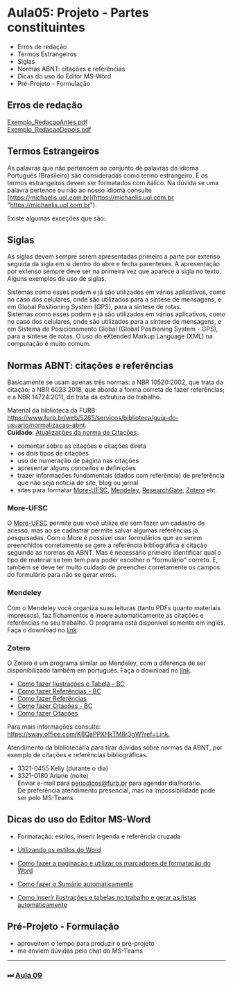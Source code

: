 # Aula05: Projeto - Partes constituintes  

- Erros de redação  
- Termos Estrangeiros  
- Siglas  
- Normas ABNT: citações e referências  
- Dicas do uso do Editor MS-Word  
- Pré-Projeto - Formulação  

## Erros de redação

[Exemplo_RedacaoAntes.pdf](../Consulta/Exemplo_RedacaoAntes.pdf "Exemplo_RedacaoAntes.pdf")  
[Exemplo_RedacaoDepois.pdf](../Consulta/Exemplo_RedacaoDepois.pdf "Exemplo_RedacaoDepois.pdf")  

## Termos Estrangeiros

As palavras que não pertencem ao conjunto de palavras do idioma Português (Brasileiro) são consideradas como termo estrangeiro. E os termos estrangeiros devem ser formatados com itálico. Na dúvida se uma palavra pertence ou não ao nosso idioma consulte [https://michaelis.uol.com.br](https://michaelis.uol.com.br "https://michaelis.uol.com.br").  

<!-- FIXME: material sobre lista de palavras que não são em itálico -->
Existe algumas exceções que são:

## Siglas

As siglas devem sempre serem apresentadas primeiro a parte por extenso seguida da sigla em si dentro do abre e fecha parenteses. A apresentação por extenso sempre deve ser na primeira vez que aparece a sigla no texto. Alguns exemplos de uso de siglas.

Sistemas como esses podem e já são utilizados em vários aplicativos, como no caso dos celulares, onde são utilizados para a síntese de mensagens, e em Global Positioning System (GPS), para a síntese de rotas.  
Sistemas como esses podem e já são utilizados em vários aplicativos, como no caso dos celulares, onde são utilizados para a síntese de mensagens, e em Sistema de Posicionamento Global (Global Positioning System - GPS), para a síntese de rotas.
O uso do eXtended Markup Language (XML) na computação é muito comum.

## Normas ABNT: citações e referências

Basicamente se usam apenas três normas: a NBR 10520:2002, que trata da citação; a NBR 6023:2018, que aborda a forma correta de fazer referências; e a NBR 14724:2011, de trata da estrutura do
trabalho.

Material da biblioteca da FURB: <https://www.furb.br/web/5265/servicos/biblioteca/guia-do-usuario/normalizacao-abnt>.  
**Cuidado**: [Atualizações da norma de Citações](ABNTatualizacoes_2023.pdf).  

- comentar sobre as citações e citações direta  
- os dois tipos de citações  
- uso de numeração de página nas citações  
- apresentar alguns conceitos e definições  
- trazer informações fundamentais (dados com referência) de preferência que não seja notícia de site, blog ou jornal  
- sites para formatar [More-UFSC](https://more.ufsc.br/inicio "More-UFSC"), [Mendeley](https://www.mendeley.com "Mendeley"), [ResearchGate](https://www.researchgate.net "ResearchGate"), [Zotero](https://www.zotero.org "Zotero") etc.  

### More-UFSC

O [More-UFSC](https://more.ufsc.br/inicio "More-UFSC") permite que você utilize ele sem fazer um cadastro de acesso, mas ao se cadastrar permite salvar algumas referências já pesquisadas. Com o More é possível usar formulários que ao serem preenchidos corretamente se gere a referência bibliográfica e citação seguindo as normas da ABNT. Mas é necessário primeiro identificar qual o tipo de material se tem tem para poder escolher o "formulário" correto. E, também se deve ter muito cuidado de preencher corretamente os campos do formulário para não se gerar erros.  

### Mendeley

Com o Mendeley você organiza suas leituras (tanto PDFs quanto materiais impressos), faz fichamentos e insere automaticamente as citações e referências no seu trabalho. O programa está disponível somente em inglês. Faça o download no [link](https://www.mendeley.com/download-desktop/Windows/).  

### Zotero

<!-- mostrar como usar o Zotero principalmente como fazer uma importação de uma referência pesquisada -->
O Zotero é um programa similar ao Mendeley, com a diferença de ser disponibilizado também em português. Faça o download no [link](https://www.zotero.org/).  

- [Como fazer Ilustrações e Tabela - BC](../Consulta/FurbBc/IlustracoesTabelas.pdf)  
- [Como fazer Referências - BC](../Consulta/FurbBc/Referencias.pdf)  
- [Como fazer Referências](../Consulta/FurbBc/_ComoFazer_ReferenciasBibliograficas.pdf)  
- [Como fazer Citações - BC](../Consulta/FurbBc/Citacoes.pdf)  
- [Como fazer Citações](../Consulta/FurbBc/_ComoFazer_Citacoes.pdf)  

Para mais informações consulte: <https://sway.office.com/K8QaPPXHkTM8r3gW?ref=Link.>  

Atendimento da bibliotecária para tirar dúvidas sobre normas da ABNT, por exemplo de citações e referências bibliográficas.  

- 3321-0455 Kelly  (durante o dia)  
- 3321-0180 Ariane (noite)  
Enviar e-mail para <periodicos@furb.br> para agendar dia/horário.  
De preferência atendimento presencial, mas na impossibilidade pode ser pelo MS-Teams.  

<!--
<iframe width="760px" height="500px" src="https://sway.office.com/s/K8QaPPXHkTM8r3gW/embed" frameborder="0" marginheight="0" marginwidth="0" max-width="100%" sandbox="allow-forms allow-modals allow-orientation-lock allow-popups allow-same-origin allow-scripts" scrolling="no" style="border: none; max-width: 100%; max-height: 100vh" allowfullscreen mozallowfullscreen msallowfullscreen webkitallowfullscreen></iframe>
-->

## Dicas do uso do Editor MS-Word

- Formatação: estilos, inserir legenda e referência cruzada  
  
- [Utilizando os estilos do Word](https://youtu.be/3xOVEnupJAA)  
- [Como fazer a paginação e utilizar os marcadores de formatação do Word](https://youtu.be/IXWbZ4VsbF8)  
- [Como fazer o Sumário automaticamente](https://youtu.be/MXCA96UAouA)  
- [Como inserir ilustrações e tabelas no trabalho e gerar as listas automaticamente](https://youtu.be/MiMcBOh6zVw)  

## Pré-Projeto - Formulação  

- aproveitem o tempo para produzir o pré-projeto  
- me enviem dúvidas pelo chat do MS-Teams  

<!-- 
- falar sobre a ficha de avaliação  
- SIS falar da diferença do TCC Acadêmico para o Aplicado  
  - descrever o problema da tua empresa (descrever como acontece agora)  
  - na justificativa deve dizer o que está pensando em melhorar  
  - se for pensar no problema por sua conta é acadêmico, mas se você for fazer uma entrevista com o usuário, ver os requisitos é aplicado  
- mas vamos conversar melhor na semana que vem  
-->

----------

### ⏭ [Aula 09](./aula09AnotacoesBCC.md "Aula 09")  

<!--
TODO: arrumar as fontes bibliográficas]  
## Principais Referências Bibliográficas​
-->